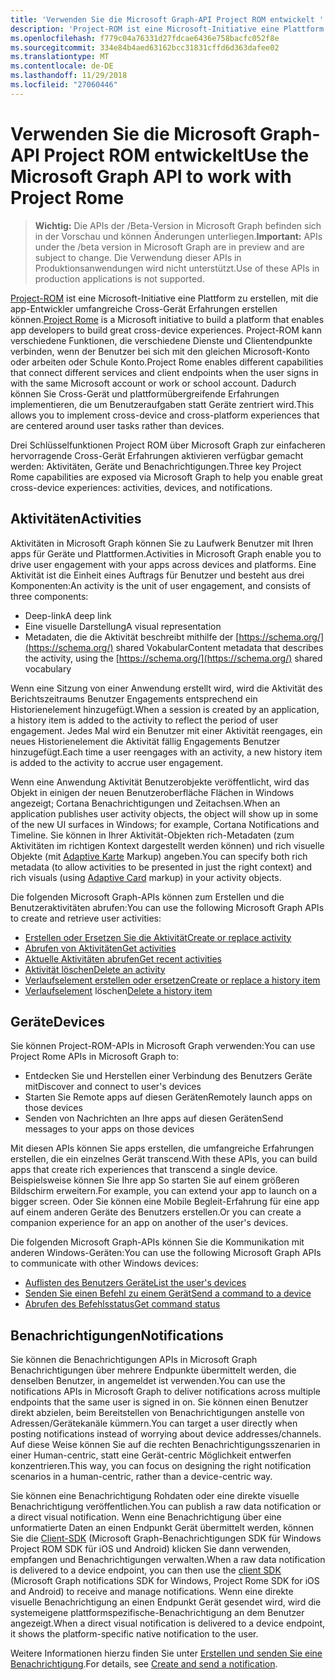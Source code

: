 ```yaml
---
title: 'Verwenden Sie die Microsoft Graph-API Project ROM entwickelt '
description: 'Project-ROM ist eine Microsoft-Initiative eine Plattform zu erstellen, mit die app-Entwickler umfangreiche Cross-Gerät Erfahrungen erstellen können. Project-ROM kann verschiedene Funktionen, die verschiedene Dienste und Clientendpunkte verbinden, wenn der Benutzer bei sich mit den gleichen Microsoft-Konto oder arbeiten oder Schule Konto. Dadurch können Sie Cross-Gerät und plattformübergreifende Erfahrungen implementieren, die um Benutzeraufgaben statt Geräte zentriert wird. '
ms.openlocfilehash: f779c04a76331d27fdcae6436e758bacfc052f8e
ms.sourcegitcommit: 334e84b4aed63162bcc31831cffd6d363dafee02
ms.translationtype: MT
ms.contentlocale: de-DE
ms.lasthandoff: 11/29/2018
ms.locfileid: "27060446"
---
```

# <a name="use-the-microsoft-graph-api-to-work-with-project-rome"></a><span data-ttu-id="039fe-105">Verwenden Sie die Microsoft Graph-API Project ROM entwickelt</span><span class="sxs-lookup"><span data-stu-id="039fe-105">Use the Microsoft Graph API to work with Project Rome</span></span> 

> <span data-ttu-id="039fe-106">**Wichtig:** Die APIs der /Beta-Version in Microsoft Graph befinden sich in der Vorschau und können Änderungen unterliegen.</span><span class="sxs-lookup"><span data-stu-id="039fe-106">**Important:** APIs under the /beta version in Microsoft Graph are in preview and are subject to change.</span></span> <span data-ttu-id="039fe-107">Die Verwendung dieser APIs in Produktionsanwendungen wird nicht unterstützt.</span><span class="sxs-lookup"><span data-stu-id="039fe-107">Use of these APIs in production applications is not supported.</span></span>

<span data-ttu-id="039fe-108">[Project-ROM](https://developer.microsoft.com/en-us/windows/project-rome) ist eine Microsoft-Initiative eine Plattform zu erstellen, mit die app-Entwickler umfangreiche Cross-Gerät Erfahrungen erstellen können.</span><span class="sxs-lookup"><span data-stu-id="039fe-108">[Project Rome](https://developer.microsoft.com/en-us/windows/project-rome) is a Microsoft initiative to build a platform that enables app developers to build great cross-device experiences.</span></span> <span data-ttu-id="039fe-109">Project-ROM kann verschiedene Funktionen, die verschiedene Dienste und Clientendpunkte verbinden, wenn der Benutzer bei sich mit den gleichen Microsoft-Konto oder arbeiten oder Schule Konto.</span><span class="sxs-lookup"><span data-stu-id="039fe-109">Project Rome enables different capabilities that connect different services and client endpoints when the user signs in with the same Microsoft account or work or school account.</span></span> <span data-ttu-id="039fe-110">Dadurch können Sie Cross-Gerät und plattformübergreifende Erfahrungen implementieren, die um Benutzeraufgaben statt Geräte zentriert wird.</span><span class="sxs-lookup"><span data-stu-id="039fe-110">This allows you to implement cross-device and cross-platform experiences that are centered around user tasks rather than devices.</span></span> 

<span data-ttu-id="039fe-111">Drei Schlüsselfunktionen Project ROM über Microsoft Graph zur einfacheren hervorragende Cross-Gerät Erfahrungen aktivieren verfügbar gemacht werden: Aktivitäten, Geräte und Benachrichtigungen.</span><span class="sxs-lookup"><span data-stu-id="039fe-111">Three key Project Rome capabilities are exposed via Microsoft Graph to help you enable great cross-device experiences: activities, devices, and notifications.</span></span> 

## <a name="activities"></a><span data-ttu-id="039fe-112">Aktivitäten</span><span class="sxs-lookup"><span data-stu-id="039fe-112">Activities</span></span>

<span data-ttu-id="039fe-113">Aktivitäten in Microsoft Graph können Sie zu Laufwerk Benutzer mit Ihren apps für Geräte und Plattformen.</span><span class="sxs-lookup"><span data-stu-id="039fe-113">Activities in Microsoft Graph enable you to drive user engagement with your apps across devices and platforms.</span></span> <span data-ttu-id="039fe-114">Eine Aktivität ist die Einheit eines Auftrags für Benutzer und besteht aus drei Komponenten:</span><span class="sxs-lookup"><span data-stu-id="039fe-114">An activity is the unit of user engagement, and consists of three components:</span></span>

- <span data-ttu-id="039fe-115">Deep-link</span><span class="sxs-lookup"><span data-stu-id="039fe-115">A deep link</span></span>
- <span data-ttu-id="039fe-116">Eine visuelle Darstellung</span><span class="sxs-lookup"><span data-stu-id="039fe-116">A visual representation</span></span>
- <span data-ttu-id="039fe-117">Metadaten, die die Aktivität beschreibt mithilfe der [https://schema.org/](https://schema.org/) shared Vokabular</span><span class="sxs-lookup"><span data-stu-id="039fe-117">Content metadata that describes the activity, using the [https://schema.org/](https://schema.org/) shared vocabulary</span></span>

<span data-ttu-id="039fe-118">Wenn eine Sitzung von einer Anwendung erstellt wird, wird die Aktivität des Berichtszeitraums Benutzer Engagements entsprechend ein Historienelement hinzugefügt.</span><span class="sxs-lookup"><span data-stu-id="039fe-118">When a session is created by an application, a history item is added to the activity to reflect the period of user engagement.</span></span> <span data-ttu-id="039fe-119">Jedes Mal wird ein Benutzer mit einer Aktivität reengages, ein neues Historienelement die Aktivität fällig Engagements Benutzer hinzugefügt.</span><span class="sxs-lookup"><span data-stu-id="039fe-119">Each time a user reengages with an activity, a new history item is added to the activity to accrue user engagement.</span></span>

<span data-ttu-id="039fe-120">Wenn eine Anwendung Aktivität Benutzerobjekte veröffentlicht, wird das Objekt in einigen der neuen Benutzeroberfläche Flächen in Windows angezeigt; Cortana Benachrichtigungen und Zeitachsen.</span><span class="sxs-lookup"><span data-stu-id="039fe-120">When an application publishes user activity objects, the object will show up in some of the new UI surfaces in Windows; for example, Cortana Notifications and Timeline.</span></span> <span data-ttu-id="039fe-121">Sie können in Ihrer Aktivität-Objekten rich-Metadaten (zum Aktivitäten im richtigen Kontext dargestellt werden können) und rich visuelle Objekte (mit [Adaptive Karte](https://adaptivecards.io/) Markup) angeben.</span><span class="sxs-lookup"><span data-stu-id="039fe-121">You can specify both rich metadata (to allow activities to be presented in just the right context) and rich visuals (using [Adaptive Card](https://adaptivecards.io/) markup) in your activity objects.</span></span>

<span data-ttu-id="039fe-122">Die folgenden Microsoft Graph-APIs können zum Erstellen und die Benutzeraktivitäten abrufen:</span><span class="sxs-lookup"><span data-stu-id="039fe-122">You can use the following Microsoft Graph APIs to create and retrieve user activities:</span></span>

- [<span data-ttu-id="039fe-123">Erstellen oder Ersetzen Sie die Aktivität</span><span class="sxs-lookup"><span data-stu-id="039fe-123">Create or replace activity</span></span>](../api/projectrome-put-activity.md)
- [<span data-ttu-id="039fe-124">Abrufen von Aktivitäten</span><span class="sxs-lookup"><span data-stu-id="039fe-124">Get activities</span></span>](../api/projectrome-get-activities.md)
- [<span data-ttu-id="039fe-125">Aktuelle Aktivitäten abrufen</span><span class="sxs-lookup"><span data-stu-id="039fe-125">Get recent activities</span></span>](../api/projectrome-get-recent-activities.md)
- [<span data-ttu-id="039fe-126">Aktivität löschen</span><span class="sxs-lookup"><span data-stu-id="039fe-126">Delete an activity</span></span>](../api/projectrome-delete-activity.md)
- [<span data-ttu-id="039fe-127">Verlaufselement erstellen oder ersetzen</span><span class="sxs-lookup"><span data-stu-id="039fe-127">Create or replace a history item</span></span>](../api/projectrome-put-historyitem.md)
- <span data-ttu-id="039fe-128">[Verlaufselement](../api/projectrome-delete-historyitem.md) löschen</span><span class="sxs-lookup"><span data-stu-id="039fe-128">[Delete a history item](../api/projectrome-delete-historyitem.md)</span></span>

## <a name="devices"></a><span data-ttu-id="039fe-129">Geräte</span><span class="sxs-lookup"><span data-stu-id="039fe-129">Devices</span></span>

<span data-ttu-id="039fe-130">Sie können Project-ROM-APIs in Microsoft Graph verwenden:</span><span class="sxs-lookup"><span data-stu-id="039fe-130">You can use Project Rome APIs in Microsoft Graph to:</span></span>

- <span data-ttu-id="039fe-131">Entdecken Sie und Herstellen einer Verbindung des Benutzers Geräte mit</span><span class="sxs-lookup"><span data-stu-id="039fe-131">Discover and connect to user's devices</span></span>
- <span data-ttu-id="039fe-132">Starten Sie Remote apps auf diesen Geräten</span><span class="sxs-lookup"><span data-stu-id="039fe-132">Remotely launch apps on those devices</span></span>
- <span data-ttu-id="039fe-133">Senden von Nachrichten an Ihre apps auf diesen Geräten</span><span class="sxs-lookup"><span data-stu-id="039fe-133">Send messages to your apps on those devices</span></span>

<span data-ttu-id="039fe-134">Mit diesen APIs können Sie apps erstellen, die umfangreiche Erfahrungen erstellen, die ein einzelnes Gerät transcend.</span><span class="sxs-lookup"><span data-stu-id="039fe-134">With these APIs, you can build apps that create rich experiences that transcend a single device.</span></span> <span data-ttu-id="039fe-135">Beispielsweise können Sie Ihre app So starten Sie auf einem größeren Bildschirm erweitern.</span><span class="sxs-lookup"><span data-stu-id="039fe-135">For example, you can extend your app to launch on a bigger screen.</span></span> <span data-ttu-id="039fe-136">Oder Sie können eine Mobile Begleit-Erfahrung für eine app auf einem anderen Geräte des Benutzers erstellen.</span><span class="sxs-lookup"><span data-stu-id="039fe-136">Or you can create a companion experience for an app on another of the user's devices.</span></span>

<span data-ttu-id="039fe-137">Die folgenden Microsoft Graph-APIs können Sie die Kommunikation mit anderen Windows-Geräten:</span><span class="sxs-lookup"><span data-stu-id="039fe-137">You can use the following Microsoft Graph APIs to communicate with other Windows devices:</span></span>

- [<span data-ttu-id="039fe-138">Auflisten des Benutzers Geräte</span><span class="sxs-lookup"><span data-stu-id="039fe-138">List the user's devices</span></span>](../api/user-list-devices.md)
- [<span data-ttu-id="039fe-139">Senden Sie einen Befehl zu einem Gerät</span><span class="sxs-lookup"><span data-stu-id="039fe-139">Send a command to a device</span></span>](../api/send-device-command.md)
- [<span data-ttu-id="039fe-140">Abrufen des Befehlsstatus</span><span class="sxs-lookup"><span data-stu-id="039fe-140">Get command status</span></span>](../api/get-device-command-status.md)

## <a name="notifications"></a><span data-ttu-id="039fe-141">Benachrichtigungen</span><span class="sxs-lookup"><span data-stu-id="039fe-141">Notifications</span></span>

<span data-ttu-id="039fe-142">Sie können die Benachrichtigungen APIs in Microsoft Graph Benachrichtigungen über mehrere Endpunkte übermittelt werden, die denselben Benutzer, in angemeldet ist verwenden.</span><span class="sxs-lookup"><span data-stu-id="039fe-142">You can use the notifications APIs in Microsoft Graph to deliver notifications across multiple endpoints that the same user is signed in on.</span></span> <span data-ttu-id="039fe-143">Sie können einen Benutzer direkt abzielen, beim Bereitstellen von Benachrichtigungen anstelle von Adressen/Gerätekanäle kümmern.</span><span class="sxs-lookup"><span data-stu-id="039fe-143">You can target a user directly when posting notifications instead of worrying about device addresses/channels.</span></span> <span data-ttu-id="039fe-144">Auf diese Weise können Sie auf die rechten Benachrichtigungsszenarien in einer Human-centric, statt eine Gerät-centric Möglichkeit entwerfen konzentrieren.</span><span class="sxs-lookup"><span data-stu-id="039fe-144">This way, you can focus on designing the right notification scenarios in a human-centric, rather than a device-centric way.</span></span> 

<span data-ttu-id="039fe-145">Sie können eine Benachrichtigung Rohdaten oder eine direkte visuelle Benachrichtigung veröffentlichen.</span><span class="sxs-lookup"><span data-stu-id="039fe-145">You can publish a raw data notification or a direct visual notification.</span></span> <span data-ttu-id="039fe-146">Wenn eine Benachrichtigung über eine unformatierte Daten an einen Endpunkt Gerät übermittelt werden, können Sie die [Client-SDK](https://github.com/Microsoft/project-rome) (Microsoft Graph-Benachrichtigungen SDK für Windows Project ROM SDK für iOS und Android) klicken Sie dann verwenden, empfangen und Benachrichtigungen verwalten.</span><span class="sxs-lookup"><span data-stu-id="039fe-146">When a raw data notification is delivered to a device endpoint, you can then use the [client SDK](https://github.com/Microsoft/project-rome) (Microsoft Graph notifications SDK for Windows, Project Rome SDK for iOS and Android) to receive and manage notifications.</span></span> <span data-ttu-id="039fe-147">Wenn eine direkte visuelle Benachrichtigung an einen Endpunkt Gerät gesendet wird, wird die systemeigene plattformspezifische-Benachrichtigung an dem Benutzer angezeigt.</span><span class="sxs-lookup"><span data-stu-id="039fe-147">When a direct visual notification is delivered to a device endpoint, it shows the platform-specific native notification to the user.</span></span> 

<span data-ttu-id="039fe-148">Weitere Informationen hierzu finden Sie unter [Erstellen und senden Sie eine Benachrichtigung](../api/projectrome-notification-post.md).</span><span class="sxs-lookup"><span data-stu-id="039fe-148">For details, see [Create and send a notification](../api/projectrome-notification-post.md).</span></span>

